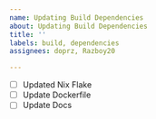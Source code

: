 ```yaml
---
name: Updating Build Dependencies
about: Updating Build Dependencies
title: ''
labels: build, dependencies
assignees: doprz, Razboy20

---
```


- [ ] Updated Nix Flake
- [ ] Update Dockerfile
- [ ] Update Docs
